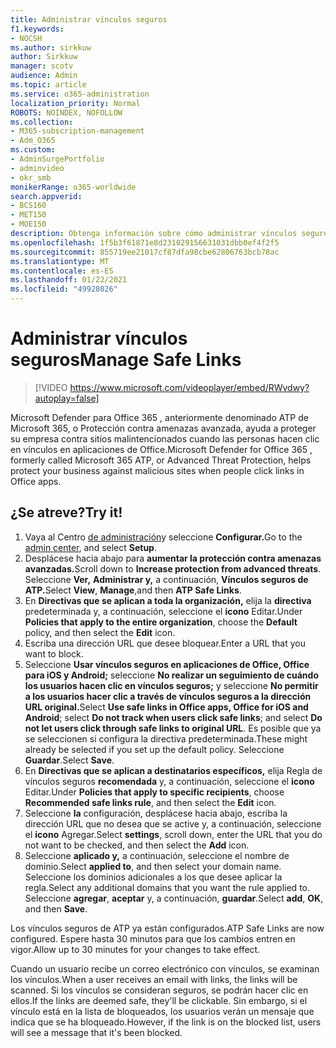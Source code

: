 ```yaml
---
title: Administrar vínculos seguros
f1.keywords:
- NOCSH
ms.author: sirkkuw
author: Sirkkuw
manager: scotv
audience: Admin
ms.topic: article
ms.service: o365-administration
localization_priority: Normal
ROBOTS: NOINDEX, NOFOLLOW
ms.collection:
- M365-subscription-management
- Adm_O365
ms.custom:
- AdminSurgePortfolio
- adminvideo
- okr_smb
monikerRange: o365-worldwide
search.appverid:
- BCS160
- MET150
- MOE150
description: Obtenga información sobre cómo administrar vínculos seguros para proteger su empresa de sitios malintencionados.
ms.openlocfilehash: 1f5b3f61871e8d231029156631031dbb0ef4f2f5
ms.sourcegitcommit: 855719ee21017cf87dfa98cbe62806763bcb78ac
ms.translationtype: MT
ms.contentlocale: es-ES
ms.lasthandoff: 01/22/2021
ms.locfileid: "49928026"
---
```

# <a name="manage-safe-links"></a><span data-ttu-id="c0d39-103">Administrar vínculos seguros</span><span class="sxs-lookup"><span data-stu-id="c0d39-103">Manage Safe Links</span></span>

> [!VIDEO https://www.microsoft.com/videoplayer/embed/RWvdwy?autoplay=false]

<span data-ttu-id="c0d39-104">Microsoft Defender para Office 365 , anteriormente denominado ATP de Microsoft 365, o Protección contra amenazas avanzada, ayuda a proteger su empresa contra sitios malintencionados cuando las personas hacen clic en vínculos en aplicaciones de Office.</span><span class="sxs-lookup"><span data-stu-id="c0d39-104">Microsoft Defender for Office 365 , formerly called Microsoft 365 ATP, or Advanced Threat Protection, helps protect your business against malicious sites when people click links in Office apps.</span></span>

## <a name="try-it"></a><span data-ttu-id="c0d39-105">¿Se atreve?</span><span class="sxs-lookup"><span data-stu-id="c0d39-105">Try it!</span></span>

1. <span data-ttu-id="c0d39-106">Vaya al Centro [de administración](https://admin.microsoft.com)y seleccione **Configurar.**</span><span class="sxs-lookup"><span data-stu-id="c0d39-106">Go to the [admin center](https://admin.microsoft.com), and select **Setup**.</span></span>
1. <span data-ttu-id="c0d39-107">Desplácese hacia abajo para **aumentar la protección contra amenazas avanzadas.**</span><span class="sxs-lookup"><span data-stu-id="c0d39-107">Scroll down to **Increase protection from advanced threats**.</span></span> <span data-ttu-id="c0d39-108">Seleccione **Ver,** **Administrar y,** a continuación, **Vínculos seguros de ATP.**</span><span class="sxs-lookup"><span data-stu-id="c0d39-108">Select **View**, **Manage**,and then **ATP Safe Links**.</span></span>
1. <span data-ttu-id="c0d39-109">En **Directivas que se aplican a toda la organización,** elija la **directiva** predeterminada y, a continuación, seleccione el **icono** Editar.</span><span class="sxs-lookup"><span data-stu-id="c0d39-109">Under **Policies that apply to the entire organization**, choose the **Default** policy, and then select the **Edit** icon.</span></span>
1. <span data-ttu-id="c0d39-110">Escriba una dirección URL que desee bloquear.</span><span class="sxs-lookup"><span data-stu-id="c0d39-110">Enter a URL that you want to block.</span></span>
1. <span data-ttu-id="c0d39-111">Seleccione **Usar vínculos seguros en aplicaciones de Office, Office para iOS y Android;** seleccione **No realizar un seguimiento de cuándo los usuarios hacen clic en vínculos seguros;** y seleccione **No permitir a los usuarios hacer clic a través de vínculos seguros a la dirección URL original.**</span><span class="sxs-lookup"><span data-stu-id="c0d39-111">Select **Use safe links in Office apps, Office for iOS and Android**; select **Do not track when users click safe links**; and select **Do not let users click through safe links to original URL**.</span></span> <span data-ttu-id="c0d39-112">Es posible que ya se seleccionen si configura la directiva predeterminada.</span><span class="sxs-lookup"><span data-stu-id="c0d39-112">These might already be selected if you set up the default policy.</span></span> <span data-ttu-id="c0d39-113">Seleccione **Guardar**.</span><span class="sxs-lookup"><span data-stu-id="c0d39-113">Select **Save**.</span></span>
1. <span data-ttu-id="c0d39-114">En **Directivas que se aplican a destinatarios específicos,** elija Regla de vínculos seguros **recomendada** y, a continuación, seleccione el **icono** Editar.</span><span class="sxs-lookup"><span data-stu-id="c0d39-114">Under **Policies that apply to specific recipients**, choose **Recommended safe links rule**, and then select the **Edit** icon.</span></span>
1. <span data-ttu-id="c0d39-115">Seleccione **la** configuración, desplácese hacia abajo, escriba la dirección URL que no desea que se active y, a continuación, seleccione el **icono** Agregar.</span><span class="sxs-lookup"><span data-stu-id="c0d39-115">Select **settings**, scroll down, enter the URL that you do not want to be checked, and then select the **Add** icon.</span></span>
1. <span data-ttu-id="c0d39-116">Seleccione **aplicado y,** a continuación, seleccione el nombre de dominio.</span><span class="sxs-lookup"><span data-stu-id="c0d39-116">Select **applied to**, and then select your domain name.</span></span> <span data-ttu-id="c0d39-117">Seleccione los dominios adicionales a los que desee aplicar la regla.</span><span class="sxs-lookup"><span data-stu-id="c0d39-117">Select any additional domains that you want the rule applied to.</span></span> <span data-ttu-id="c0d39-118">Seleccione **agregar**, **aceptar** y, a continuación, **guardar**.</span><span class="sxs-lookup"><span data-stu-id="c0d39-118">Select **add**, **OK**, and then **Save**.</span></span>

<span data-ttu-id="c0d39-119">Los vínculos seguros de ATP ya están configurados.</span><span class="sxs-lookup"><span data-stu-id="c0d39-119">ATP Safe Links are now configured.</span></span> <span data-ttu-id="c0d39-120">Espere hasta 30 minutos para que los cambios entren en vigor.</span><span class="sxs-lookup"><span data-stu-id="c0d39-120">Allow up to 30 minutes for your changes to take effect.</span></span>

<span data-ttu-id="c0d39-121">Cuando un usuario recibe un correo electrónico con vínculos, se examinan los vínculos.</span><span class="sxs-lookup"><span data-stu-id="c0d39-121">When a user receives an email with links, the links will be scanned.</span></span> <span data-ttu-id="c0d39-122">Si los vínculos se consideran seguros, se podrán hacer clic en ellos.</span><span class="sxs-lookup"><span data-stu-id="c0d39-122">If the links are deemed safe, they'll be clickable.</span></span> <span data-ttu-id="c0d39-123">Sin embargo, si el vínculo está en la lista de bloqueados, los usuarios verán un mensaje que indica que se ha bloqueado.</span><span class="sxs-lookup"><span data-stu-id="c0d39-123">However, if the link is on the blocked list, users will see a message that it's been blocked.</span></span>